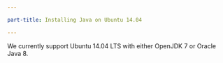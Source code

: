 ```yaml
---

part-title: Installing Java on Ubuntu 14.04

---
```


We currently support Ubuntu 14.04 LTS with either OpenJDK 7 or Oracle Java 8.
